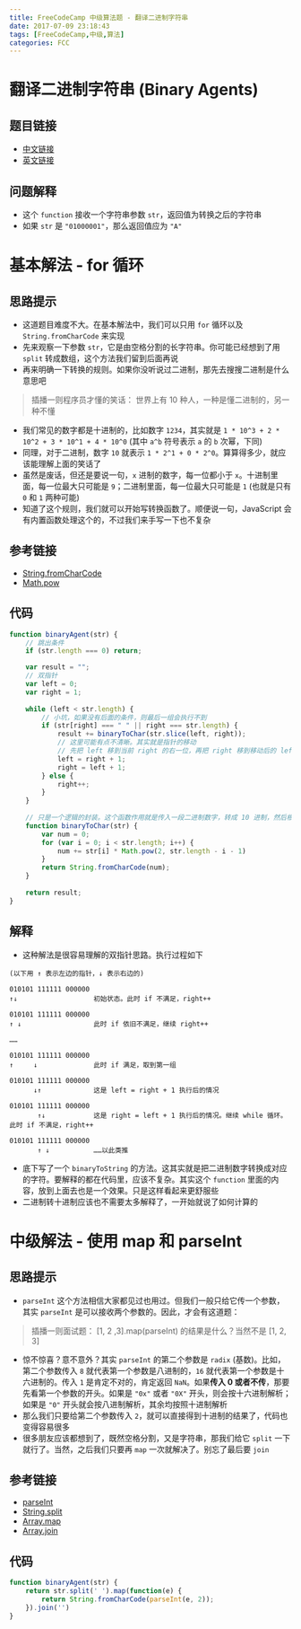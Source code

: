```yaml
---
title: FreeCodeCamp 中级算法题 - 翻译二进制字符串
date: 2017-07-09 23:18:43
tags: [FreeCodeCamp,中级,算法]
categories: FCC
---
```


# 翻译二进制字符串 (Binary Agents)

## 题目链接
- [中文链接](https://freecodecamp.cn/challenges/binary-agents)
- [英文链接](https://freecodecamp.com/challenges/binary-agents)

## 问题解释
- 这个 `function` 接收一个字符串参数 `str`，返回值为转换之后的字符串
- 如果 `str` 是 `"01000001"`，那么返回值应为 `"A"`

<!--more-->

# 基本解法 - for 循环
## 思路提示
- 这道题目难度不大。在基本解法中，我们可以只用 `for` 循环以及 `String.fromCharCode` 来实现
- 先来观察一下参数 `str`，它是由空格分割的长字符串。你可能已经想到了用 `split` 转成数组，这个方法我们留到后面再说
- 再来明确一下转换的规则。如果你没听说过二进制，那先去搜搜二进制是什么意思吧

> 插播一则程序员才懂的笑话：
> 世界上有 10 种人，一种是懂二进制的，另一种不懂

- 我们常见的数字都是十进制的，比如数字 `1234`，其实就是 `1 * 10^3 + 2 * 10^2 + 3 * 10^1 + 4 * 10^0` (其中 `a^b` 符号表示 `a` 的 `b` 次幂，下同)
- 同理，对于二进制，数字 `10` 就表示 `1 * 2^1 + 0 * 2^0`。算算得多少，就应该能理解上面的笑话了
- 虽然是废话，但还是要说一句，`x` 进制的数字，每一位都小于 `x`。十进制里面，每一位最大只可能是 `9`；二进制里面，每一位最大只可能是 `1` (也就是只有 `0` 和 `1` 两种可能)
- 知道了这个规则，我们就可以开始写转换函数了。顺便说一句，JavaScript 会有内置函数处理这个的，不过我们来手写一下也不复杂

## 参考链接
- [String.fromCharCode](https://developer.mozilla.org/zh-CN/docs/Web/JavaScript/Reference/Global_Objects/String/fromCharCode)
- [Math.pow](https://developer.mozilla.org/zh-CN/docs/Web/JavaScript/Reference/Global_Objects/Math/pow)

## 代码
```js
function binaryAgent(str) {
    // 跳出条件
    if (str.length === 0) return;

    var result = "";
    // 双指针
    var left = 0;
    var right = 1;
    
    while (left < str.length) {
        // 小坑，如果没有后面的条件，则最后一组会执行不到
        if (str[right] === " " || right === str.length) {
            result += binaryToChar(str.slice(left, right));
            // 这里可能有点不清晰。其实就是指针的移动
            // 先把 left 移到当前 right 的右一位，再把 right 移到移动后的 left 右一位
            left = right + 1;
            right = left + 1;
        } else {
            right++;
        }
    }
    
    // 只是一个逻辑的封装。这个函数作用就是传入一段二进制数字，转成 10 进制，然后根据 ASCII 码输出对应的字符
    function binaryToChar(str) {
        var num = 0;
        for (var i = 0; i < str.length; i++) {
            num += str[i] * Math.pow(2, str.length - i - 1)
        }
        return String.fromCharCode(num);
    }
    
    return result;
}
```

## 解释
- 这种解法是很容易理解的双指针思路。执行过程如下

```
(以下用 ↑ 表示左边的指针，↓ 表示右边的)

010101 111111 000000
↑↓                   初始状态。此时 if 不满足，right++

010101 111111 000000
↑ ↓                  此时 if 依旧不满足，继续 right++

……

010101 111111 000000
↑     ↓              此时 if 满足，取到第一组

010101 111111 000000
      ↓↑             这是 left = right + 1 执行后的情况

010101 111111 000000
       ↑↓            这是 right = left + 1 执行后的情况。继续 while 循环。此时 if 不满足，right++

010101 111111 000000
       ↑ ↓           ……以此类推
```

- 底下写了一个 `binaryToString` 的方法。这其实就是把二进制数字转换成对应的字符。要解释的都在代码里，应该不复杂。其实这个 `function` 里面的内容，放到上面去也是一个效果。只是这样看起来更舒服些
- 二进制转十进制应该也不需要太多解释了，一开始就说了如何计算的

# 中级解法 - 使用 map 和 parseInt
## 思路提示
- `parseInt` 这个方法相信大家都见过也用过。但我们一般只给它传一个参数，其实 `parseInt` 是可以接收两个参数的。因此，才会有这道题：

> 插播一则面试题：
> [1, 2 ,3].map(parseInt) 的结果是什么？当然不是 [1, 2, 3]

- 惊不惊喜？意不意外？其实 `parseInt` 的第二个参数是 `radix` (基数)。比如，第二个参数传入 `8` 就代表第一个参数是八进制的，`16` 就代表第一个参数是十六进制的。传入 `1` 是肯定不对的，肯定返回 `NaN`。如果**传入 0 或者不传**，那要先看第一个参数的开头。如果是 `"0x"` 或者 `"0X"` 开头，则会按十六进制解析；如果是 `"0"` 开头就会按八进制解析，其余均按照十进制解析
- 那么我们只要给第二个参数传入 `2`，就可以直接得到十进制的结果了，代码也变得容易很多
- 很多朋友应该都想到了，既然空格分割，又是字符串，那我们给它 `split` 一下就行了。当然，之后我们只要再 `map` 一次就解决了。别忘了最后要 `join`

## 参考链接
- [parseInt](https://developer.mozilla.org/zh-CN/docs/Web/JavaScript/Reference/Global_Objects/parseInt)
- [String.split](https://developer.mozilla.org/zh-CN/docs/Web/JavaScript/Reference/Global_Objects/String/split)
- [Array.map](https://developer.mozilla.org/zh-CN/docs/Web/JavaScript/Reference/Global_Objects/Array/map)
- [Array.join](https://developer.mozilla.org/zh-CN/docs/Web/JavaScript/Reference/Global_Objects/Array/join)

## 代码
```js
function binaryAgent(str) {
    return str.split(' ').map(function(e) {
        return String.fromCharCode(parseInt(e, 2));
    }).join('')
}
```